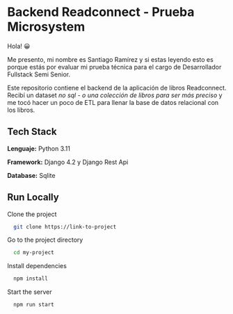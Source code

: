 
# Backend Readconnect - Prueba Microsystem

Hola! 😀

Me presento, mi nombre es Santiago Ramírez y si estas leyendo esto es porque estás por evaluar mi prueba técnica para  el cargo de Desarrollador Fullstack Semi Senior.

Este repositorio contiene el backend de la aplicación de libros Readconnect.
Recibí un dataset *no sql - o una colección de libros para ser más preciso* y me tocó hacer un poco de ETL para llenar la base de datos relacional con los libros.




## Tech Stack

**Lenguaje:** Python 3.11

**Framework:** Django 4.2 y Django Rest Api

**Database:** Sqlite



## Run Locally

Clone the project

```bash
  git clone https://link-to-project
```

Go to the project directory

```bash
  cd my-project
```

Install dependencies

```bash
  npm install
```

Start the server

```bash
  npm run start
```

